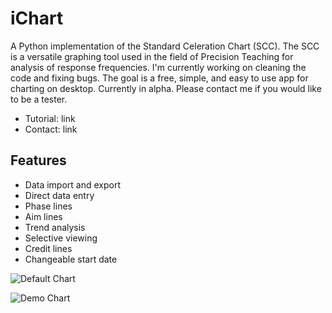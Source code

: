 # iChart

A Python implementation of the Standard Celeration Chart (SCC). The SCC is a versatile graphing tool used in the field of Precision Teaching for analysis of response frequencies. I'm currently working on cleaning the code and fixing bugs. The goal is a free, simple, and easy to use app for charting on desktop. Currently in alpha. Please contact me if you would like to be a tester.

- Tutorial: link
- Contact: link

## Features
- Data import and export
- Direct data entry
- Phase lines
- Aim lines
- Trend analysis
- Selective viewing
- Credit lines
- Changeable start date

![Default Chart](https://github.com/SJV-S/iChart/blob/main/default_chart.png?raw=true "Default Chart")

![Demo Chart](https://github.com/SJV-S/iChart/blob/main/demo_chart.png?raw=true "Demo Chart")

